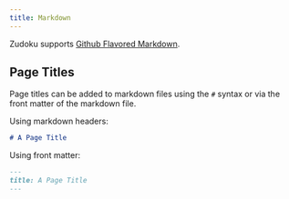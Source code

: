 ```yaml
---
title: Markdown
---
```


Zudoku supports [Github Flavored Markdown](https://docs.github.com/en/get-started/writing-on-github/getting-started-with-writing-and-formatting-on-github/basic-writing-and-formatting-syntax).

## Page Titles

Page titles can be added to markdown files using the `#` syntax or via the front matter of the markdown file.

Using markdown headers:

```md
# A Page Title
```

Using front matter:

```md
---
title: A Page Title
---
```
